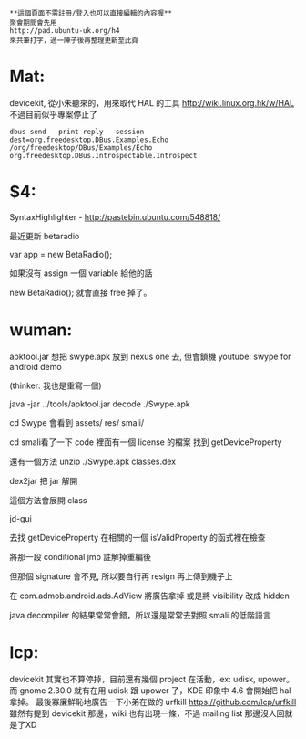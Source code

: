     **這個頁面不需註冊/登入也可以直接編輯的內容喔**
    聚會期間會先用 
    http://pad.ubuntu-uk.org/h4 
    來共筆打字，過一陣子後再整理更新至此頁



# Mat:


devicekit, 從小朱聽來的，用來取代 HAL  的工具
<http://wiki.linux.org.hk/w/HAL>  
不過目前似乎專案停止了


    dbus-send --print-reply --session --dest=org.freedesktop.DBus.Examples.Echo /org/freedesktop/DBus/Examples/Echo org.freedesktop.DBus.Introspectable.Introspect


# $4:

SyntaxHighlighter - <http://pastebin.ubuntu.com/548818/>  

最近更新 betaradio

var app = new BetaRadio();

如果沒有 assign 一個  variable 給他的話

new BetaRadio();
就會直接 free 掉了。 


# wuman:


apktool.jar
想把 swype.apk 放到 nexus one 去, 但會鎖機
youtube: swype for android demo

(thinker: 我也是重寫一個)

java -jar ../tools/apktool.jar decode ./Swype.apk

cd Swype
會看到 
assets/ res/ smali/

cd smali看了一下 code
裡面有一個 license 的檔案
找到 getDeviceProperty


還有一個方法
unzip ./Swype.apk classes.dex

dex2jar 把 jar 解開

這個方法會展開 class

jd-gui

去找 getDeviceProperty 
在相關的一個 isValidProperty 的函式裡在檢查

將那一段 conditional jmp 註解掉重編後

但那個 signature 會不見,  所以要自行再 resign  再上傳到機子上


 在 com.admob.android.ads.AdView 將廣告拿掉
 或是將 visibility 改成 hidden
 
 java decompiler 的結果常常會錯，所以還是常常去對照 smali 的低階語言


# lcp:

devicekit 其實也不算停掉，目前還有幾個 project 在活動，ex: udisk, upower。
而 gnome 2.30.0 就有在用 udisk 跟 upower 了，KDE 印象中 4.6 會開始把 hal 拿掉。
最後寡廉鮮恥地廣告一下小弟在做的 urfkill
<https://github.com/lcp/urfkill>  
雖然有提到 devicekit 那邊，wiki 也有出現一條，不過 mailing list 那邊沒人回就是了XD